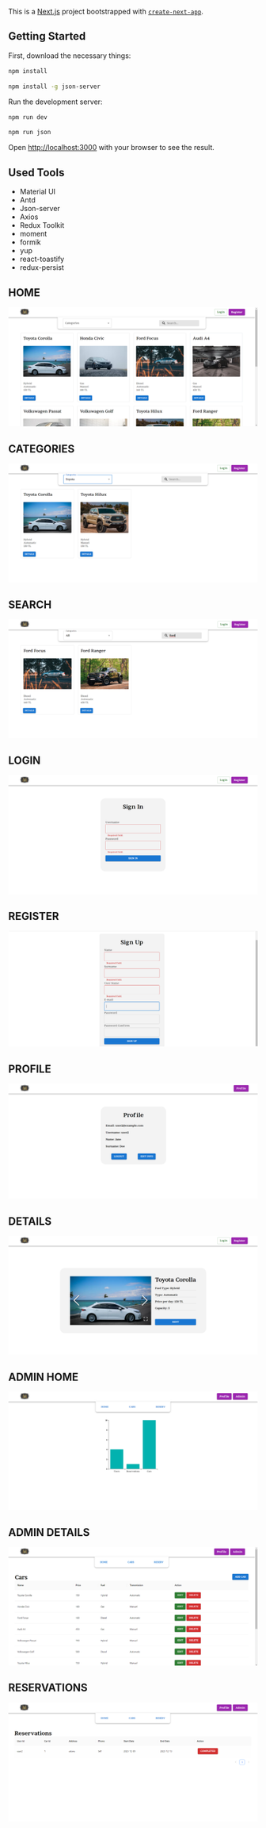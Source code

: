 This is a [Next.js](https://nextjs.org/) project bootstrapped with [`create-next-app`](https://github.com/vercel/next.js/tree/canary/packages/create-next-app).

## Getting Started

First, download the necessary things:
```bash
npm install
```
```bash
npm install -g json-server
```
Run the development server:
```bash
npm run dev
```
```bash
npm run json
```

Open [http://localhost:3000](http://localhost:3000) with your browser to see the result.

## Used Tools
- Material UI
- Antd
- Json-server
- Axios
- Redux Toolkit
- moment
- formik
- yup
- react-toastify
- redux-persist

## HOME
![](https://github.com/murat7001/re-car-app/blob/master/public/images/home.png)

## CATEGORIES
![](https://github.com/murat7001/re-car-app/blob/master/public/images/categories.png)

## SEARCH
![](https://github.com/murat7001/re-car-app/blob/master/public/images/search.png)

## LOGIN
![](https://github.com/murat7001/re-car-app/blob/master/public/images/login.png)

## REGISTER
![](https://github.com/murat7001/re-car-app/blob/master/public/images/register.png)

## PROFILE
![](https://github.com/murat7001/re-car-app/blob/master/public/images/profile.png)

## DETAILS
![](https://github.com/murat7001/re-car-app/blob/master/public/images/details.png)

## ADMIN HOME
![](https://github.com/murat7001/re-car-app/blob/master/public/images/adminHome.png)

## ADMIN DETAILS
![](https://github.com/murat7001/re-car-app/blob/master/public/images/adminDetails.png)

## RESERVATIONS
![](https://github.com/murat7001/re-car-app/blob/master/public/images/reservations.png)
